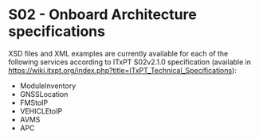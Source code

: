 
# S02 - Onboard Architecture specifications
XSD files and XML examples are currently available for each of the following services according to ITxPT S02v2.1.0 specification (available in https://wiki.itxpt.org/index.php?title=ITxPT_Technical_Specifications):
- ModuleInventory
- GNSSLocation
- FMStoIP
- VEHICLEtoIP
- AVMS
- APC

